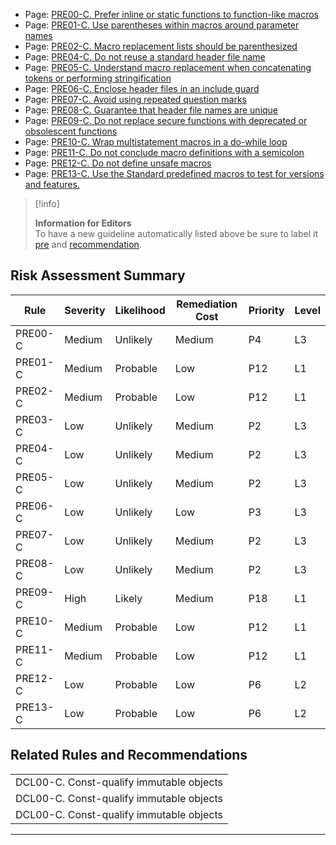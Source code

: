 -   Page:
    [PRE00-C. Prefer inline or static functions to function-like macros](/confluence/display/c/PRE00-C.+Prefer+inline+or+static+functions+to+function-like+macros)
-   Page:
    [PRE01-C. Use parentheses within macros around parameter names](/confluence/display/c/PRE01-C.+Use+parentheses+within+macros+around+parameter+names)
-   Page:
    [PRE02-C. Macro replacement lists should be parenthesized](/confluence/display/c/PRE02-C.+Macro+replacement+lists+should+be+parenthesized)
-   Page:
    [PRE04-C. Do not reuse a standard header file name](/confluence/display/c/PRE04-C.+Do+not+reuse+a+standard+header+file+name)
-   Page:
    [PRE05-C. Understand macro replacement when concatenating tokens or performing stringification](/confluence/display/c/PRE05-C.+Understand+macro+replacement+when+concatenating+tokens+or+performing+stringification)
-   Page:
    [PRE06-C. Enclose header files in an include guard](/confluence/display/c/PRE06-C.+Enclose+header+files+in+an+include+guard)
-   Page:
    [PRE07-C. Avoid using repeated question marks](/confluence/display/c/PRE07-C.+Avoid+using+repeated+question+marks)
-   Page:
    [PRE08-C. Guarantee that header file names are unique](/confluence/display/c/PRE08-C.+Guarantee+that+header+file+names+are+unique)
-   Page:
    [PRE09-C. Do not replace secure functions with deprecated or obsolescent functions](/confluence/display/c/PRE09-C.+Do+not+replace+secure+functions+with+deprecated+or+obsolescent+functions)
-   Page:
    [PRE10-C. Wrap multistatement macros in a do-while loop](/confluence/display/c/PRE10-C.+Wrap+multistatement+macros+in+a+do-while+loop)
-   Page:
    [PRE11-C. Do not conclude macro definitions with a semicolon](/confluence/display/c/PRE11-C.+Do+not+conclude+macro+definitions+with+a+semicolon)
-   Page:
    [PRE12-C. Do not define unsafe macros](/confluence/display/c/PRE12-C.+Do+not+define+unsafe+macros)
-   Page:
    [PRE13-C. Use the Standard predefined macros to test for versions and features.](/confluence/pages/viewpage.action?pageId=87151942)
> [!info]  
>
> **Information for Editors**  
> To have a new guideline automatically listed above be sure to label it [pre](https://confluence/label/seccode/pre) and [recommendation](https://confluence/label/seccode/recommendation).

## Risk Assessment Summary

| Rule | Severity | Likelihood | Remediation Cost | Priority | Level |
| ----|----|----|----|----|----|
| PRE00-C | Medium | Unlikely | Medium | P4 | L3 |
| PRE01-C | Medium | Probable | Low | P12 | L1 |
| PRE02-C | Medium | Probable | Low | P12 | L1 |
| PRE03-C | Low | Unlikely | Medium | P2 | L3 |
| PRE04-C | Low | Unlikely | Medium | P2 | L3 |
| PRE05-C | Low | Unlikely | Medium | P2 | L3 |
| PRE06-C | Low | Unlikely | Low | P3 | L3 |
| PRE07-C | Low | Unlikely | Medium | P2 | L3 |
| PRE08-C | Low | Unlikely | Medium | P2 | L3 |
| PRE09-C | High | Likely | Medium | P18 | L1 |
| PRE10-C | Medium | Probable | Low | P12 | L1 |
| PRE11-C | Medium | Probable | Low | P12 | L1 |
| PRE12-C | Low | Probable | Low | P6 | L2 |
| PRE13-C | Low | Probable | Low | P6 | L2 |

## Related Rules and Recommendations

|  |
| ----|
| DCL00-C. Const-qualify immutable objects |
| DCL00-C. Const-qualify immutable objects |
| DCL00-C. Const-qualify immutable objects |

------------------------------------------------------------------------
[](../c/Rec_%2050_%20POSIX%20_POS_) [](https://wiki.sei.cmu.edu/confluence/pages/viewpage.action?pageId=87151929) [](https://wiki.sei.cmu.edu/confluence/pages/viewpage.action?pageId=87152416)
